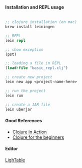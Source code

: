 #### Installation and REPL usage


``` clojure

;; clojure installation (on mac)
brew install leiningen

;; REPL
lein repl

;; show exception
(pst)

;; loading a file in REPL
(load-file "basic_repl.clj")

;; create new project
lein new app <project-name-here>

;; run the project
lein run

;; create a JAR file
lein uberjar

```

#### Good References

* [Clojure in Action](http://www.amazon.com/Clojure-Action-Amit-Rathore/dp/1935182595)
* [Clojure for the beginners](http://www.braveclojure.com/)


#### Editor
[LighTable](http://www.lighttable.com/)

